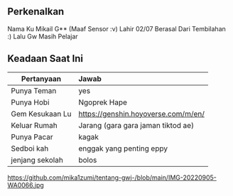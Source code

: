 ## Perkenalkan
Nama Ku Mikail G** (Maaf Sensor :v)
Lahir 02/07 Berasal Dari Tembilahan :)
Lalu Gw Masih Pelajar

## Keadaan Saat Ini

| Pertanyaan              | Jawab                                                       |
| ----------------------- | :---------------------------------------------------------- |
| Punya Teman             | yes                                                         |
| Punya Hobi              | Ngoprek Hape                                                |
| Gem Kesukaan Lu         | https://genshin.hoyoverse.com/m/en/                         |
| Keluar Rumah            | Jarang (gara gara jaman tiktod ae)                          |
| Punya Pacar             | kagak                                                       |
| Sedboi kah              | enggak yang penting eppy                                    |
| jenjang sekolah         | bolos                                                       |

https://github.com/mika1zumi/tentang-gwj-/blob/main/IMG-20220905-WA0066.jpg
